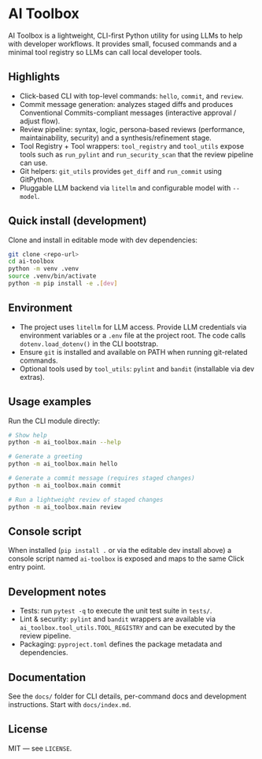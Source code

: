 # AI Toolbox

AI Toolbox is a lightweight, CLI-first Python utility for using LLMs to help with developer workflows. It provides small, focused commands and a minimal tool registry so LLMs can call local developer tools.

## Highlights

- Click-based CLI with top-level commands: `hello`, `commit`, and `review`.
- Commit message generation: analyzes staged diffs and produces Conventional Commits-compliant messages (interactive approval / adjust flow).
- Review pipeline: syntax, logic, persona-based reviews (performance, maintainability, security) and a synthesis/refinement stage.
- Tool Registry + Tool wrappers: `tool_registry` and `tool_utils` expose tools such as `run_pylint` and `run_security_scan` that the review pipeline can use.
- Git helpers: `git_utils` provides `get_diff` and `run_commit` using GitPython.
- Pluggable LLM backend via `litellm` and configurable model with `--model`.

## Quick install (development)

Clone and install in editable mode with dev dependencies:

```bash
git clone <repo-url>
cd ai-toolbox
python -m venv .venv
source .venv/bin/activate
python -m pip install -e .[dev]
```

## Environment

- The project uses `litellm` for LLM access. Provide LLM credentials via environment variables or a `.env` file at the project root. The code calls `dotenv.load_dotenv()` in the CLI bootstrap.
- Ensure `git` is installed and available on PATH when running git-related commands.
- Optional tools used by `tool_utils`: `pylint` and `bandit` (installable via dev extras).

## Usage examples

Run the CLI module directly:

```bash
# Show help
python -m ai_toolbox.main --help

# Generate a greeting
python -m ai_toolbox.main hello

# Generate a commit message (requires staged changes)
python -m ai_toolbox.main commit

# Run a lightweight review of staged changes
python -m ai_toolbox.main review
```

## Console script

When installed (`pip install .` or via the editable dev install above) a console script named `ai-toolbox` is exposed and maps to the same Click entry point.

## Development notes

- Tests: run `pytest -q` to execute the unit test suite in `tests/`.
- Lint & security: `pylint` and `bandit` wrappers are available via `ai_toolbox.tool_utils.TOOL_REGISTRY` and can be executed by the review pipeline.
- Packaging: `pyproject.toml` defines the package metadata and dependencies.

## Documentation

See the `docs/` folder for CLI details, per-command docs and development instructions. Start with `docs/index.md`.

## License

MIT — see `LICENSE`.
